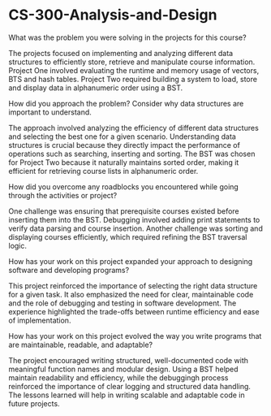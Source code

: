 # CS-300-Analysis-and-Design

What was the problem you were solving in the projects for this course?

The projects focused on implementing and analyzing different data structures to  efficiently store, retrieve and manipulate course information. Project One       involved evaluating the runtime and memory usage of vectors, BTS and hash tables.  Project Two required building a system to load, store and display data in     alphanumeric order using a BST.

How did you approach the problem? Consider why data structures are important to understand.

The approach involved analyzing the efficiency of different data structures and selecting the best one for a given scenario. Understanding data structures is crucial because they directly impact the performance of operations such as searching, inserting and sorting. The BST was chosen for Project Two because it naturally maintains sorted order, making it efficient for retrieving course lists in alphanumeric order.

How did you overcome any roadblocks you encountered while going through the activities or project?

One challenge was ensuring that prerequisite courses existed before inserting them into the BST. Debugging involved adding print statements to verify data parsing and course insertion. Another challenge was sorting and displaying courses efficiently, which required refining the BST traversal logic.

How has your work on this project expanded your approach to designing software and developing programs?

This project reinforced the importance of selecting the right data structure for a given task. It also emphasized the need for clear, maintainable code and the role of debugging and testing in software development. The experience highlighted the trade-offs between runtime efficiency and ease of implementation.

How has your work on this project evolved the way you write programs that are maintainable, readable, and adaptable?

The project encouraged writing structured, well-documented code with meaningful function names and modular design. Using a BST helped maintain readability and efficiency, while the debuggingh process reinforced the importance of clear logging and structured data handling. The lessons learned will help in writing scalable and adaptable code in future projects.
